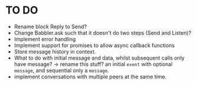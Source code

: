 # TO DO

- Rename block Reply to Send?
- Change Babbler.ask such that it doesn't do two steps (Send and Listen)?
- Implement error handling
- Implement support for promises to allow async callback functions
- Store message history in context.
- What to do with initial message and data, whilst subsequent calls only have
  message? -> rename this stuff? an initial `event` with optional `message`,
  and sequential only a `message`.
- implement conversations with multiple peers at the same time.
